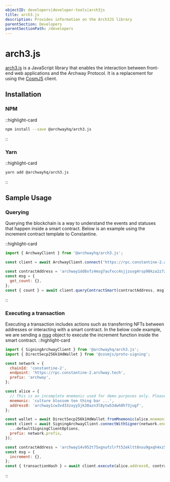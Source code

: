```yaml
---
objectID: developers|developer-tools|arch3js
title: arch3.js
description: Provides information on the Arch3JS library
parentSection: Developers
parentSectionPath: /developers
---
```


# arch3.js

<a href="https://www.npmjs.com/package/@archwayhq/arch3-core" target="_blank" >arch3.js</a> is a JavaScript library that enables the interaction between front-end web applications and the Archway Protocol. It is a replacement for using the <a href="https://github.com/cosmos/cosmjs" target="_blank" >CosmJS</a> client.

## Installation

### NPM

::highlight-card

```bash
npm install --save @archwayhq/arch3.js
```

::

### Yarn

::highlight-card

```bash
yarn add @archwayhq/arch3.js
```

::

## Sample Usage

### Querying

Querying the blockchain is a way to understand the events and statuses that happen inside a smart contract. Below is an example using the increment contract template to Constantine.

::highlight-card

```js
import { ArchwayClient } from '@archwayhq/arch3.js';

const client = await ArchwayClient.connect('https://rpc.constantine-2.archway.tech');

const contractAddress = 'archway1dd8xfz4msg7aufxcc4sjjzusg4rsp98kza2z7zjprhgwvmpdzncq6jrg99';
const msg = {
  get_count: {},
};
const { count } = await client.queryContractSmart(contractAddress, msg);
```

::

### Executing a transaction

Executing a transaction includes actions such as transferring NFTs between addresses or interacting with a smart contract. In the below code example, we are sending a <a href="https://docs.cosmos.network/main/building-modules/messages-and-queries#messages" target="_blank" >msg</a> object to execute the increment function inside the smart contract.
::highlight-card

```js
import { SigningArchwayClient } from '@archwayhq/arch3.js';
import { DirectSecp256k1HdWallet } from '@cosmjs/proto-signing';

const network = {
  chainId: 'constantine-2',
  endpoint: 'https://rpc.constantine-2.archway.tech',
  prefix: 'archway',
};

const alice = {
  // This is an incomplete mnemonic used for demo purposes only. Please, never hard code your seed phrases.
  mnemonic: 'culture blossom ten thing bar ...',
  address0: 'archway1cw3vd33zxyy5jk38azn3l8ytw53dwh8h73jugf',
};

const wallet = await DirectSecp256k1HdWallet.fromMnemonic(alice.mnemonic, { prefix: network.prefix });
const client = await SigningArchwayClient.connectWithSigner(network.endpoint, wallet, {
  ...defaultSigningClientOptions,
  prefix: network.prefix,
});

const contractAddress = 'archway14v952t75xgnufzlrft52ekltt8nsu9gxqh4xz55qfm6wqslc0spqspc5lm';
const msg = {
  increment: {},
};
const { transactionHash } = await client.execute(alice.address0, contractAddress, msg, 'auto');
```

::
